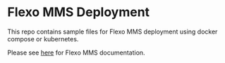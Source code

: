# Flexo MMS Deployment

This repo contains sample files for Flexo MMS deployment using docker compose or kubernetes.

Please see [here](https://flexo-mms-deployment-guide.readthedocs.io/en/latest/index.html) for Flexo MMS documentation.
